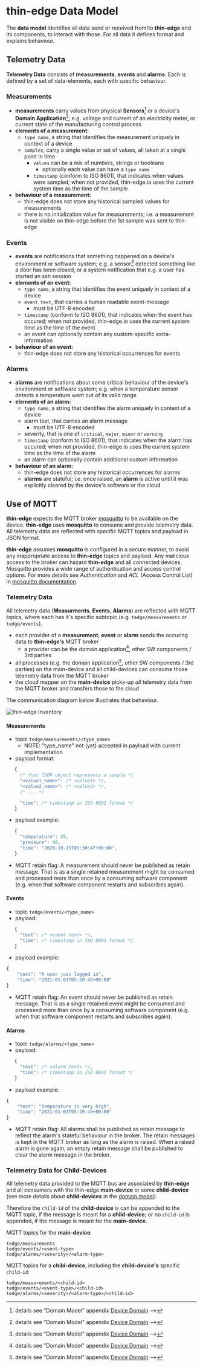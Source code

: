 
# thin-edge Data Model

The **data model** identifies all data send or received from/to **thin-edge** and its components, to interact with those.
For all data it defines format and explains behaviour.

## Telemetry Data

**Telemetry Data** consists of **measurements**, **events** and **alarms**. Each is defined by a set of data-elements, each with specific behaviour.

### Measurements
  * **measurements** carry values from physical **Sensors**[^1] or a device's **Domain Application**[^1];
    e.g. voltage and current of an electricity meter, or current state of the manufacturing control process
  * **elements of a measurement:**
    - `type name`, a string that identifies the measurement uniquely in context of a device
    - `samples`, carry a single value or set of values, all taken at a single point in time
      - `values` can be a mix of numbers, strings or booleans
        - optionally each value can have a `type name`
      - `timestamp` (conform to ISO 8601), that indicates when values were sampled;
         when not provided, thin-edge.io uses the current system time as the time of the sample
  * **behaviour of a measurement:**
    - thin-edge does not store any historical sampled values for measurements
    - there is no initialization value for measurements; i.e. a measurement is not visible on thin-edge before the 1st sample was sent to thin-edge

### Events
  * **events** are notifications that something happened on a device's environment or software system;
    e.g. a sensor[^1] detected something like a door has been closed,
    or a system notification that e.g. a user has started an ssh session
  * **elements of an event:**
    - `type name`, a string that identifies the event uniquely in context of a device
    - `event text`, that carries a human readable event-message
      - must be UTF-8 encoded
    - `timestamp` (conform to ISO 8601), that indicates when the event has occured;
      when not provided, thin-edge.io uses the current system time as the time of the event
    - an event can optionally contain any custom-specific extra-information
  * **behaviour of an event:**
    - thin-edge does not store any historical occurrences for events

### Alarms
  * **alarms** are notifications about some critical behaviour of the device's environment or software system;
    e.g. when a temperature sensor detects a temperature went out of its valid range
  * **elements of an alarm:**
    - `type name`, a string that identifies the alarm uniquely in context of a device
    - alarm text, that carries an alarm message
      - must be UTF-8 encoded
    - severity, that is one of  `critical`, `major`, `minor` or `warning`
    - `timestamp` (conform to ISO 8601), that indicates when the alarm has occured;
      when not provided, thin-edge.io uses the current system time as the time of the alarm
    - an alarm can optionally contain additional custom information
  * **behaviour of an alarm:**
    - thin-edge does not store any historical occurrences for alarms
    - **alarms** are stateful; i.e. once raised, an **alarm** is active until it was explicitly cleared by the device's software or the cloud

[^1]: details see "Domain Model" appendix [Device Domain](./domain-model.md#device-overview) -->

## Use of MQTT

**thin-edge** expects the MQTT broker [mosquitto](https://mosquitto.org/) to be available on the device.
**thin-edge** uses **mosquitto** to consume and provide telemetry data. All telemetry data are reflected with specific MQTT topics and payload in JSON format.

**thin-edge** assumes **mosquitto** is configured in a secure manner, to avoid any inappropriate access to **thin-edge** topics and payload.
Any malicious access to the broker can hazard **thin-edge** and all connected devices. Mosquitto provides a wide range of authentication and access control options. For more details see _Authentication_ and _ACL_ (Access Control List) in [mosquitto documentation](https://mosquitto.org/man/mosquitto-conf-5.html).

### Telemetry Data

All telemetry data (**Measurments**, **Events**, **Alarms**) are reflected with MQTT topics, where each has it's specific subtopic (e.g. `tedge/measurements` or `tedge/events`).

  * each provider of a **measurement**, **event** or **alarm** sends the occuring data to **thin-edge's** MQTT broker
    * a provider can be the domain application[^1], other SW components / 3rd parties
  * all processes (e.g. the domain application[^1], other SW components / 3rd parties) on the main-device and all child-devices can consume those telemetry data from the MQTT broker
  * the cloud mapper on the **main-device** picks-up _all_ telemetry data from the MQTT broker and transfers those to the cloud

The communication diagram below illustrates that behaviour.

![thin-edge Inventory](images/MQTT-communication.svg)



#### Measurements
  * topic `tedge/measurements/<type_name>`
    - NOTE: "type_name" not (yet) accepted in payload with current implementation
  * payload format:
```javascript
   {
     /* that JSON object represents a sample */
     "<value1_name>": /* <value1> */,
     "<value2_name>": /* <value2> */,
     /* ... */

     "time": /* timestamp in ISO 8601 format */
   }
```
  * payload example:
```javascript
   {
     "temperature": 25,
     "pressure": 98,
     "time": "2020-10-15T05:30:47+00:00",
   }
```
  * MQTT retain flag: A measurement should never be published as retain message.
                      That is as a single retained measurement might be consumed
                      and processed more than once by a consuming software
                      component (e.g. when that software component restarts and
                      subscribes again).

#### Events
  * topic `tedge/events/<type_name>`
  * payload:
```javascript
   {
     "text": /* <event text> */,
     "time": /* timestamp in ISO 8601 format */
   }
```
  * payload example:
```javascript
{
    "text": "A user just logged in",
    "time": "2021-01-01T05:30:45+00:00"
}
```
  * MQTT retain flag: An event should never be published as retain message.
                      That is as a single retained event might be consumed
                      and processed more than once by a consuming software
                      component (e.g. when that software component restarts
                      and subscribes again).


#### Alarms
  * topic `tedge/alarms/<type_name>`
  * payload:
```javascript
   {
     "text": /* <alarm text> */,
     "time": /* timestamp in ISO 8601 format */
   }
```
  * payload example:
```javascript
{
    "text": "Temperature is very high",
    "time": "2021-01-01T05:30:45+00:00"
}
```
  * MQTT retain flag: All alarms shall be published as retain message to
                      reflect the alarm's stateful behaviour in the broker.
                      The retain messages is kept in the MQTT broker as long
                      as the alarm is raised.
                      When a raised alarm is gone again, an empty retain message
                      shall be published to clear the alarm message in the broker.

### Telemetry Data for Child-Devices

All telemetry data provided to the MQTT bus are associated by **thin-edge** and all consumers with the thin-edge **main-device** or some **child-device** (see more details about **child-devices** in the [domain model](./domain-model.md#child-devices)).

Therefore the `child-id` of the **child-device** is can be appended to the MQTT topic, if the message is meant for a **child-device**;
or no `child-id` is appended, if the message is meant for the **main-device**.

MQTT topics for the **main-device**:
```
tedge/measurements
tedge/events/<event-type>
tedge/alarms/<severity>/<alarm-type>
```

MQTT topics for a **child-device**, including the **child-device's** specific `child-id`:
```
tedge/measurements/<child-id>
tedge/events/<event-type>/<child-id>
tedge/alarms/<severity>/<alarm-type>/<child-id>
```


